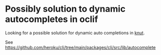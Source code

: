 # Possibly solution to dynamic autocompletes in oclif

Looking for a possible solution for dynamic auto completions in [knut](../609).

See <https://github.com/heroku/cli/tree/main/packages/cli/src/lib/autocomplete>